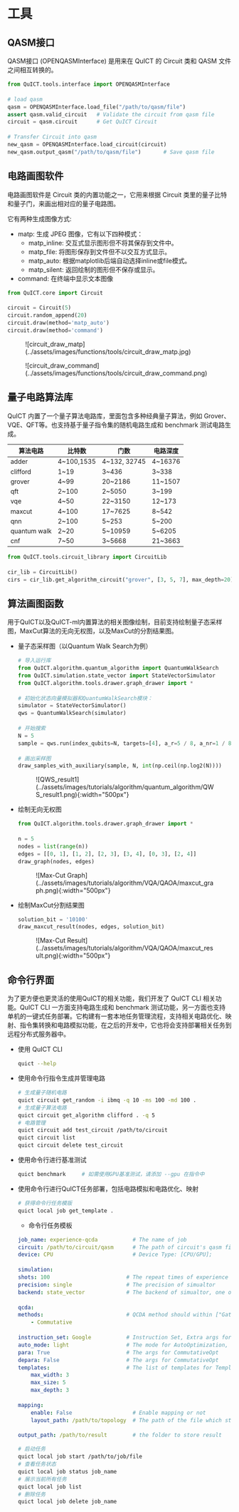 # 工具

## QASM接口

QASM接口 (OPENQASMInterface) 是用来在 QuICT 的 Circuit 类和 QASM 文件之间相互转换的。

``` python
from QuICT.tools.interface import OPENQASMInterface

# load qasm
qasm = OPENQASMInterface.load_file("/path/to/qasm/file")
assert qasm.valid_circuit   # Validate the circuit from qasm file
circuit = qasm.circuit      # Get QuICT Circuit

# Transfer Circuit into qasm
new_qasm = OPENQASMInterface.load_circuit(circuit)
new_qasm.output_qasm("/path/to/qasm/file")       # Save qasm file
```

## 电路画图软件

电路画图软件是 Circuit 类的内置功能之一，它用来根据 Circuit 类里的量子比特和量子门，来画出相对应的量子电路图。

它有两种生成图像方式:

- matp: 生成 JPEG 图像，它有以下四种模式：
    - matp_inline: 交互式显示图形但不将其保存到文件中。
    - matp_file: 将图形保存到文件但不以交互方式显示。
    - matp_auto: 根据matplotlib后端自动选择inline或file模式。
    - matp_silent: 返回绘制的图形但不保存或显示。
- command: 在终端中显示文本图像

``` python
from QuICT.core import Circuit

circuit = Circuit(5)
circuit.random_append(20)
circuit.draw(method='matp_auto')
circuit.draw(method='command')
```

<figure markdown>
![circuit_draw_matp](../assets/images/functions/tools/circuit_draw_matp.jpg)
</figure>

<figure markdown>
![circuit_draw_command](../assets/images/functions/tools/circuit_draw_command.png)
</figure>


## 量子电路算法库

QuICT 内置了一个量子算法电路库，里面包含多种经典量子算法，例如 Grover、VQE、QFT等。也支持基于量子指令集的随机电路生成和 benchmark 测试电路生成。

| 算法电路     | 比特数     | 门数         | 电路深度 |
| ------------ | ---------- | ------------ | -------- |
| adder        | 4~100,1535 | 4~132, 32745 | 4~16376  |
| clifford     | 1~19       | 3~436        | 3~338    |
| grover       | 4~99       | 20~2186      | 11~1507  |
| qft          | 2~100      | 2~5050       | 3~199    |
| vqe          | 4~50       | 22~3150      | 12~173   |
| maxcut       | 4~100      | 17~7625      | 8~542    |
| qnn          | 2~100      | 5~253        | 5~200    |
| quantum walk | 2~20       | 5~10959      | 5~6205   |
| cnf          | 7~50       | 3~5668       | 21~3663  |

```python
from QuICT.tools.circuit_library import CircuitLib

cir_lib = CircuitLib()
cirs = cir_lib.get_algorithm_circuit("grover", [3, 5, 7], max_depth=20)     # 生成Grover算法电路，比特数分别为3、5、7，最大深度为20
```


## 算法画图函数

用于QuICT以及QuICT-ml内置算法的相关图像绘制，目前支持绘制量子态采样图，MaxCut算法的无向无权图，以及MaxCut的分割结果图。

- 量子态采样图（以Quantum Walk Search为例）
  
    ``` python
    # 导入运行库
    from QuICT.algorithm.quantum_algorithm import QuantumWalkSearch
    from QuICT.simulation.state_vector import StateVectorSimulator
    from QuICT.algorithm.tools.drawer.graph_drawer import *

    # 初始化状态向量模拟器和QuantumWalkSearch模块：
    simulator = StateVectorSimulator()
    qws = QuantumWalkSearch(simulator)

    # 开始搜索
    N = 5
    sample = qws.run(index_qubits=N, targets=[4], a_r=5 / 8, a_nr=1 / 8)

    # 画出采样图
    draw_samples_with_auxiliary(sample, N, int(np.ceil(np.log2(N))))
    ```

    <figure markdown>
    ![QWS_result1](../assets/images/tutorials/algorithm/quantum_algorithm/QWS_result1.png){:width="500px"}
    </figure>

- 绘制无向无权图
  
    ```python
    from QuICT.algorithm.tools.drawer.graph_drawer import *

    n = 5
    nodes = list(range(n))
    edges = [[0, 1], [1, 2], [2, 3], [3, 4], [0, 3], [2, 4]]
    draw_graph(nodes, edges)
    ```

    <figure markdown>
    ![Max-Cut Graph](../assets/images/tutorials/algorithm/VQA/QAOA/maxcut_graph.png){:width="500px"}
    </figure>

- 绘制MaxCut分割结果图
  
    ```python
    solution_bit = '10100'
    draw_maxcut_result(nodes, edges, solution_bit)
    ```

    <figure markdown>
    ![Max-Cut Result](../assets/images/tutorials/algorithm/VQA/QAOA/maxcut_result.png){:width="500px"}
    </figure>


## 命令行界面

为了更方便也更灵活的使用QuICT的相关功能，我们开发了 QuICT CLI 相关功能。QuICT CLI 一方面支持电路生成和 benchmark 测试功能，另一方面也支持单机的一键式任务部署。它构建有一套本地任务管理流程，支持相关电路优化、映射、指令集转换和电路模拟功能，在之后的开发中，它也将会支持部署相关任务到远程分布式服务器中。

- 使用 QuICT CLI

    ``` sh
    quict --help
    ```

- 使用命令行指令生成并管理电路

    ``` sh
    # 生成量子随机电路
    quict circuit get_random -i ibmq -q 10 -ms 100 -md 100 .
    # 生成量子算法电路
    quict circuit get_algorithm clifford . -q 5
    # 电路管理
    quict circuit add test_circuit /path/to/circuit
    quict circuit list
    quict circuit delete test_circuit
    ```

- 使用命令行进行基准测试

    ``` sh
    quict benchmark     # 如需使用GPU基准测试，请添加 --gpu 在指令中
    ```

- 使用命令行进行QuICT任务部署，包括电路模拟和电路优化、映射

    ``` sh
    # 获得命令行任务模版
    quict local job get_template .
    ```

    - 命令行任务模板
    ```yml
    job_name: experience-qcda           # The name of job
    circuit: /path/to/circuit/qasm      # The path of circuit's qasm file
    device: CPU                         # Device Type: [CPU/GPU];

    simulation:
    shots: 100                        # The repeat times of experience
    precision: single                 # The precision of simualtor
    backend: state_vector             # The backend of simualtor, one of [unitary, state_vector, density_matrix].

    qcda:
    methods:                          # QCDA method should within ["GateTransform", "Clifford", "CliffordRz", "Commutative", "SymbolicClifford", "Template", "CNOT"]
        - Commutative

    instruction_set: Google           # Instruction Set, Extra args for GateTransform; one of ["USTC", "Google", "IBMQ", "IonQ", "Nam", "Origin"]
    auto_mode: light                  # The mode for AutoOptimization, one of [light, heavy]
    para: True                        # The args for CommutativeOpt
    depara: False                     # The args for CommutativeOpt
    templates:                        # The list of templates for TemplateOpt
        max_width: 3
        max_size: 5
        max_depth: 3

    mapping:
        enable: False                   # Enable mapping or not
        layout_path: /path/to/topology  # The path of the file which store the topology

    output_path: /path/to/result        # the folder to store result
    ```

    ```sh
    # 启动任务
    quict local job start /path/to/job/file
    # 查看任务状态
    quict local job status job_name
    # 展示当前所有任务
    quict local job list
    # 删除任务
    quict local job delete job_name
    ```
